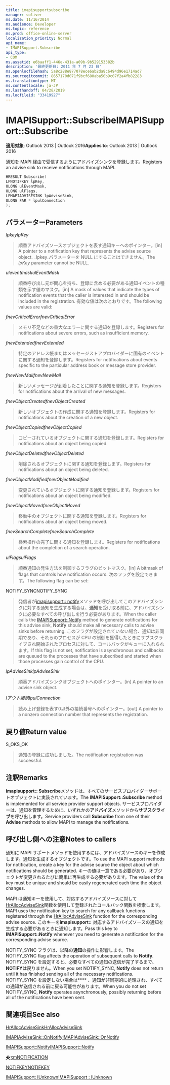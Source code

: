 ```yaml
---
title: imapisupportsubscribe
manager: soliver
ms.date: 11/16/2014
ms.audience: Developer
ms.topic: reference
ms.prod: office-online-server
localization_priority: Normal
api_name:
- IMAPISupport.Subscribe
api_type:
- COM
ms.assetid: e6baaff1-446e-431a-a09b-9b529153382b
description: '最終更新日: 2011 年 7 月 23 日'
ms.openlocfilehash: 5a8c288e877078ece6ab2da8c6494d96e1714ad7
ms.sourcegitcommit: 8657170d071f9bcf680aba50b9c07f2a4fb82283
ms.translationtype: MT
ms.contentlocale: ja-JP
ms.lasthandoff: 04/28/2019
ms.locfileid: "33419927"
---
```

# <a name="imapisupportsubscribe"></a><span data-ttu-id="93a41-103">IMAPISupport::Subscribe</span><span class="sxs-lookup"><span data-stu-id="93a41-103">IMAPISupport::Subscribe</span></span>

  
  
<span data-ttu-id="93a41-104">**適用対象**: Outlook 2013 | Outlook 2016</span><span class="sxs-lookup"><span data-stu-id="93a41-104">**Applies to**: Outlook 2013 | Outlook 2016</span></span> 
  
<span data-ttu-id="93a41-105">通知を MAPI 経由で受信するようにアドバイズシンクを登録します。</span><span class="sxs-lookup"><span data-stu-id="93a41-105">Registers an advise sink to receive notifications through MAPI.</span></span>
  
```cpp
HRESULT Subscribe(
LPNOTIFKEY lpKey,
ULONG ulEventMask,
ULONG ulFlags,
LPMAPIADVISESINK lpAdviseSink,
ULONG FAR * lpulConnection
);
```

## <a name="parameters"></a><span data-ttu-id="93a41-106">パラメーター</span><span class="sxs-lookup"><span data-stu-id="93a41-106">Parameters</span></span>

 <span data-ttu-id="93a41-107">_lpkey_</span><span class="sxs-lookup"><span data-stu-id="93a41-107">_lpKey_</span></span>
  
> <span data-ttu-id="93a41-108">順番アドバイズソースオブジェクトを表す通知キーへのポインター。</span><span class="sxs-lookup"><span data-stu-id="93a41-108">[in] A pointer to a notification key that represents the advise source object.</span></span> <span data-ttu-id="93a41-109">_lpkey_パラメーターを NULL にすることはできません。</span><span class="sxs-lookup"><span data-stu-id="93a41-109">The  _lpKey_ parameter cannot be NULL.</span></span> 
    
 <span data-ttu-id="93a41-110">_uleventmask_</span><span class="sxs-lookup"><span data-stu-id="93a41-110">_ulEventMask_</span></span>
  
> <span data-ttu-id="93a41-111">順番呼び出し元が関心を持ち、登録に含める必要がある通知イベントの種類を示す値のマスク。</span><span class="sxs-lookup"><span data-stu-id="93a41-111">[in] A mask of values that indicate the types of notification events that the caller is interested in and should be included in the registration.</span></span> <span data-ttu-id="93a41-112">有効な値は次のとおりです。</span><span class="sxs-lookup"><span data-stu-id="93a41-112">The following values are valid:</span></span>
    
 <span data-ttu-id="93a41-113">_fnevCriticalError_</span><span class="sxs-lookup"><span data-stu-id="93a41-113">_fnevCriticalError_</span></span>
  
> <span data-ttu-id="93a41-114">メモリ不足などの重大なエラーに関する通知を登録します。</span><span class="sxs-lookup"><span data-stu-id="93a41-114">Registers for notifications about severe errors, such as insufficient memory.</span></span>
    
 <span data-ttu-id="93a41-115">_fnevExtended_</span><span class="sxs-lookup"><span data-stu-id="93a41-115">_fnevExtended_</span></span>
  
> <span data-ttu-id="93a41-116">特定のアドレス帳またはメッセージストアプロバイダーに固有のイベントに関する通知を登録します。</span><span class="sxs-lookup"><span data-stu-id="93a41-116">Registers for notifications about events specific to the particular address book or message store provider.</span></span>
    
 <span data-ttu-id="93a41-117">_fnevNewMail_</span><span class="sxs-lookup"><span data-stu-id="93a41-117">_fnevNewMail_</span></span>
  
> <span data-ttu-id="93a41-118">新しいメッセージが到着したことに関する通知を登録します。</span><span class="sxs-lookup"><span data-stu-id="93a41-118">Registers for notifications about the arrival of new messages.</span></span> 
    
 <span data-ttu-id="93a41-119">_fnevObjectCreated_</span><span class="sxs-lookup"><span data-stu-id="93a41-119">_fnevObjectCreated_</span></span>
  
> <span data-ttu-id="93a41-120">新しいオブジェクトの作成に関する通知を登録します。</span><span class="sxs-lookup"><span data-stu-id="93a41-120">Registers for notifications about the creation of a new object.</span></span>
    
 <span data-ttu-id="93a41-121">_fnevObjectCopied_</span><span class="sxs-lookup"><span data-stu-id="93a41-121">_fnevObjectCopied_</span></span>
  
> <span data-ttu-id="93a41-122">コピーされているオブジェクトに関する通知を登録します。</span><span class="sxs-lookup"><span data-stu-id="93a41-122">Registers for notifications about an object being copied.</span></span>
    
 <span data-ttu-id="93a41-123">_fnevObjectDeleted_</span><span class="sxs-lookup"><span data-stu-id="93a41-123">_fnevObjectDeleted_</span></span>
  
> <span data-ttu-id="93a41-124">削除されるオブジェクトに関する通知を登録します。</span><span class="sxs-lookup"><span data-stu-id="93a41-124">Registers for notifications about an object being deleted.</span></span>
    
 <span data-ttu-id="93a41-125">_fnevObjectModified_</span><span class="sxs-lookup"><span data-stu-id="93a41-125">_fnevObjectModified_</span></span>
  
> <span data-ttu-id="93a41-126">変更されているオブジェクトに関する通知を登録します。</span><span class="sxs-lookup"><span data-stu-id="93a41-126">Registers for notifications about an object being modified.</span></span>
    
 <span data-ttu-id="93a41-127">_fnevObjectMoved_</span><span class="sxs-lookup"><span data-stu-id="93a41-127">_fnevObjectMoved_</span></span>
  
> <span data-ttu-id="93a41-128">移動中のオブジェクトに関する通知を登録します。</span><span class="sxs-lookup"><span data-stu-id="93a41-128">Registers for notifications about an object being moved.</span></span>
    
 <span data-ttu-id="93a41-129">_fnevSearchComplete_</span><span class="sxs-lookup"><span data-stu-id="93a41-129">_fnevSearchComplete_</span></span>
  
> <span data-ttu-id="93a41-130">検索操作の完了に関する通知を登録します。</span><span class="sxs-lookup"><span data-stu-id="93a41-130">Registers for notifications about the completion of a search operation.</span></span>
    
 <span data-ttu-id="93a41-131">_ulFlags_</span><span class="sxs-lookup"><span data-stu-id="93a41-131">_ulFlags_</span></span>
  
> <span data-ttu-id="93a41-132">順番通知の発生方法を制御するフラグのビットマスク。</span><span class="sxs-lookup"><span data-stu-id="93a41-132">[in] A bitmask of flags that controls how notification occurs.</span></span> <span data-ttu-id="93a41-133">次のフラグを設定できます。</span><span class="sxs-lookup"><span data-stu-id="93a41-133">The following flag can be set:</span></span>
    
<span data-ttu-id="93a41-134">NOTIFY_SYNC</span><span class="sxs-lookup"><span data-stu-id="93a41-134">NOTIFY_SYNC</span></span> 
  
> <span data-ttu-id="93a41-135">発信者が[imapisupport:: notify](imapisupport-notify.md)メソッドを呼び出してこのアドバイズシンクに対する通知を生成する場合は、**通知**を受け取る前に、アドバイズシンクに必要なすべての呼び出しを行う必要があります。</span><span class="sxs-lookup"><span data-stu-id="93a41-135">When the caller calls the [IMAPISupport::Notify](imapisupport-notify.md) method to generate notifications for this advise sink, **Notify** should make all necessary calls to advise sinks before returning.</span></span> <span data-ttu-id="93a41-136">このフラグが設定されていない場合、通知は非同期であり、それらのプロセスが CPU の制御を獲得したときにサブスクライブされ開始されたプロセスに対して、コールバックがキューに入れられます。</span><span class="sxs-lookup"><span data-stu-id="93a41-136">If this flag is not set, notification is asynchronous and callbacks are queued to the processes that have subscribed and started when those processes gain control of the CPU.</span></span> 
    
 <span data-ttu-id="93a41-137">_lpAdviseSink_</span><span class="sxs-lookup"><span data-stu-id="93a41-137">_lpAdviseSink_</span></span>
  
> <span data-ttu-id="93a41-138">順番アドバイズシンクオブジェクトへのポインター。</span><span class="sxs-lookup"><span data-stu-id="93a41-138">[in] A pointer to an advise sink object.</span></span> 
    
 <span data-ttu-id="93a41-139">_lアウト接続_</span><span class="sxs-lookup"><span data-stu-id="93a41-139">_lpulConnection_</span></span>
  
> <span data-ttu-id="93a41-140">読み上げ登録を表す0以外の接続番号へのポインター。</span><span class="sxs-lookup"><span data-stu-id="93a41-140">[out] A pointer to a nonzero connection number that represents the registration.</span></span>
    
## <a name="return-value"></a><span data-ttu-id="93a41-141">戻り値</span><span class="sxs-lookup"><span data-stu-id="93a41-141">Return value</span></span>

<span data-ttu-id="93a41-142">S_OK</span><span class="sxs-lookup"><span data-stu-id="93a41-142">S_OK</span></span> 
  
> <span data-ttu-id="93a41-143">通知の登録に成功しました。</span><span class="sxs-lookup"><span data-stu-id="93a41-143">The notification registration was successful.</span></span>
    
## <a name="remarks"></a><span data-ttu-id="93a41-144">注釈</span><span class="sxs-lookup"><span data-stu-id="93a41-144">Remarks</span></span>

<span data-ttu-id="93a41-145">**imapisupport:: Subscribe**メソッドは、すべてのサービスプロバイダーサポートオブジェクトに実装されています。</span><span class="sxs-lookup"><span data-stu-id="93a41-145">The **IMAPISupport::Subscribe** method is implemented for all service provider support objects.</span></span> <span data-ttu-id="93a41-146">サービスプロバイダーは、通知を管理するために、いずれかの**アドバイズ**メソッドから**サブスクライブ**を呼び出します。</span><span class="sxs-lookup"><span data-stu-id="93a41-146">Service providers call **Subscribe** from one of their **Advise** methods to allow MAPI to manage the notifications.</span></span> 
  
## <a name="notes-to-callers"></a><span data-ttu-id="93a41-147">呼び出し側への注意</span><span class="sxs-lookup"><span data-stu-id="93a41-147">Notes to callers</span></span>

<span data-ttu-id="93a41-148">通知に MAPI サポートメソッドを使用するには、アドバイズソースのキーを作成します。通知を生成するオブジェクトです。</span><span class="sxs-lookup"><span data-stu-id="93a41-148">To use the MAPI support methods for notification, create a key for the advise source the object about which notifications should be generated.</span></span> <span data-ttu-id="93a41-149">キーの値は一意である必要があり、オブジェクトが変更されるたびに簡単に再生成する必要があります。</span><span class="sxs-lookup"><span data-stu-id="93a41-149">The value of the key must be unique and should be easily regenerated each time the object changes.</span></span> 
  
<span data-ttu-id="93a41-150">MAPI は通知キーを使用して、対応するアドバイズソースに対して[HrAllocAdviseSink](hrallocadvisesink.md)関数を使用して登録されたコールバック関数を検索します。</span><span class="sxs-lookup"><span data-stu-id="93a41-150">MAPI uses the notification key to search for any callback functions registered through the [HrAllocAdviseSink](hrallocadvisesink.md) function for the corresponding advise source.</span></span> <span data-ttu-id="93a41-151">このキーを**imapisupport::** 対応するアドバイズソースの通知を生成する必要があるときに通知します。</span><span class="sxs-lookup"><span data-stu-id="93a41-151">Pass this key to **IMAPISupport::Notify** whenever you need to generate a notification for the corresponding advise source.</span></span> 
  
<span data-ttu-id="93a41-152">NOTIFY_SYNC フラグは、以降の**通知**の操作に影響します。</span><span class="sxs-lookup"><span data-stu-id="93a41-152">The NOTIFY_SYNC flag affects the operation of subsequent calls to **Notify**.</span></span> <span data-ttu-id="93a41-153">NOTIFY_SYNC を設定すると、必要なすべての通知の送信が完了するまで、 **NOTIFY**は戻りません。</span><span class="sxs-lookup"><span data-stu-id="93a41-153">When you set NOTIFY_SYNC, **Notify** does not return until it has finished sending all of the necessary notifications.</span></span> <span data-ttu-id="93a41-154">NOTIFY_SYNC を設定しない場合は\*\*\*\* 、通知が非同期的に処理され、すべての通知が送信される前に戻る可能性があります。</span><span class="sxs-lookup"><span data-stu-id="93a41-154">When you do not set NOTIFY_SYNC, **Notify** operates asynchronously, possibly returning before all of the notifications have been sent.</span></span> 
  
## <a name="see-also"></a><span data-ttu-id="93a41-155">関連項目</span><span class="sxs-lookup"><span data-stu-id="93a41-155">See also</span></span>



[<span data-ttu-id="93a41-156">HrAllocAdviseSink</span><span class="sxs-lookup"><span data-stu-id="93a41-156">HrAllocAdviseSink</span></span>](hrallocadvisesink.md)
  
[<span data-ttu-id="93a41-157">IMAPIAdviseSink::OnNotify</span><span class="sxs-lookup"><span data-stu-id="93a41-157">IMAPIAdviseSink::OnNotify</span></span>](imapiadvisesink-onnotify.md)
  
[<span data-ttu-id="93a41-158">IMAPISupport::Notify</span><span class="sxs-lookup"><span data-stu-id="93a41-158">IMAPISupport::Notify</span></span>](imapisupport-notify.md)
  
[<span data-ttu-id="93a41-159">�ʒm</span><span class="sxs-lookup"><span data-stu-id="93a41-159">NOTIFICATION</span></span>](notification.md)
  
[<span data-ttu-id="93a41-160">NOTIFKEY</span><span class="sxs-lookup"><span data-stu-id="93a41-160">NOTIFKEY</span></span>](notifkey.md)
  
[<span data-ttu-id="93a41-161">IMAPISupport: IUnknown</span><span class="sxs-lookup"><span data-stu-id="93a41-161">IMAPISupport : IUnknown</span></span>](imapisupportiunknown.md)

